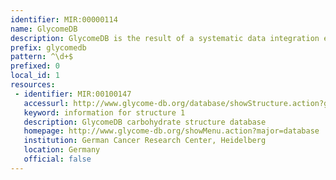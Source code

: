 ```yaml
---
identifier: MIR:00000114
name: GlycomeDB
description: GlycomeDB is the result of a systematic data integration effort, and provides an overview of all carbohydrate structures available in public databases, as well as cross-links.
prefix: glycomedb
pattern: ^\d+$
prefixed: 0
local_id: 1
resources:
 - identifier: MIR:00100147
   accessurl: http://www.glycome-db.org/database/showStructure.action?glycomeId=${lid}
   keyword: information for structure 1
   description: GlycomeDB carbohydrate structure database
   homepage: http://www.glycome-db.org/showMenu.action?major=database
   institution: German Cancer Research Center, Heidelberg
   location: Germany
   official: false
---
```

